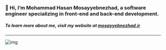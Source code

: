 ### 👋 Hi, I’m Mohammad Hasan Mosayyebnezhad, a software engineer specializing in front-end and back-end development.

##### To learn more about me, visit my website at [mosayyebnezhad.ir](https://mosayyebnezhad.ir)
-----


![img](https://skillicons.dev/icons?i=js,react,nodejs,ts,next,express,mongodb,py,tailwind,go,npm,postman,figma,vercel&theme=light)
